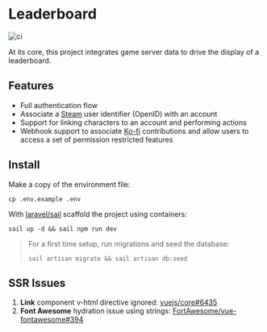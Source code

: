 # Leaderboard

![ci](https://github.com/pridit-a2oa/leaderboard/actions/workflows/build-image.yml/badge.svg)

At its core, this project integrates game server data to drive the display of a leaderboard.

## Features

-   Full authentication flow
-   Associate a [Steam](https://store.steampowered.com/) user identifier (OpenID) with an account
-   Support for linking characters to an account and performing actions
-   Webhook support to associate [Ko-fi](https://ko-fi.com) contributions and allow users to access a set of permission restricted features

## Install

Make a copy of the environment file:

```
cp .env.example .env
```

With [laravel/sail](https://github.com/laravel/sail) scaffold the project using containers:

```
sail up -d && sail npm run dev
```

> For a first time setup, run migrations and seed the database:
>
> ```
> sail artisan migrate && sail artisan db:seed
> ```

## SSR Issues

1. **Link** component v-html directive ignored: [vuejs/core#6435](https://github.com/vuejs/core/issues/6435)
2. **Font Awesome** hydration issue using strings: [FortAwesome/vue-fontawesome#394](https://github.com/FortAwesome/vue-fontawesome/issues/394)
